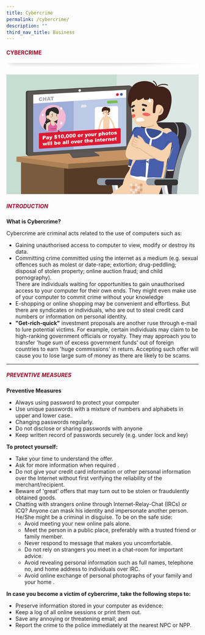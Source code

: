 ```yaml
---
title: Cybercrime
permalink: /cybercrime/
description: ""
third_nav_title: Business
---
```

#### <font style="color:#a20427;">CYBERCRIME</font>

![](/images/About/header-border.png)

![](/images/Crime/cyber-crime2.jpg)

##### <font style="color:#a20427;">INTRODUCTION</font>

**What is Cybercrime?**  

Cybercrime are criminal acts related to the use of computers such as:

*   Gaining unauthorised access to computer to view, modify or destroy its data.
*   Committing crime committed using the internet as a medium (e.g. sexual offences such as molest or date-rape; extortion; drug-peddling; disposal of stolen property; online auction fraud; and child pornography).  
    There are individuals waiting for opportunities to gain unauthorised access to your computer for their own ends. They might even make use of your computer to commit crime without your knowledge
*   E-shopping or online shopping may be convenient and effortless. But there are syndicates or individuals, who are out to steal credit card numbers or information on personal identity.
*   **"Get-rich-quick"**&nbsp;investment proposals are another ruse through e-mail to lure potential victims. For example, certain individuals may claim to be high-ranking government officials or royalty. They may approach you to transfer 'huge sum of excess government funds' out of foreign countries to earn 'huge commissions' in return. Accepting such offer will cause you to lose large sum of money as there are likely to be scams.

<hr>

##### <font style="color:#a20427;">PREVENTIVE MEASURES</font>

**Preventive Measures**

*   Always using password to protect your computer
*   Use unique passwords with a mixture of numbers and alphabets in upper and lower case.
*   Changing passwords regularly.
*   Do not disclose or sharing passwords with anyone
*   Keep written record of passwords securely (e.g. under lock and key)

**To protect yourself:**

*   Take your time to understand the offer.
*   Ask for more information when required .
*   Do not give your credit card information or other personal information over the Internet without first verifying the reliability of the merchant/recipient.
*   Beware of 'great' offers that may turn out to be stolen or fraudulently obtained goods.
*   Chatting with strangers online through Internet-Relay-Chat (IRCs) or ICQ? Anyone can mask his identity and impersonate another person. He/She might be a criminal in disguise. To be on the safe side:
    *   Avoid meeting your new online pals alone.
    *   Meet the person in a public place, preferably with a trusted friend or family member.
    *   Never respond to message that makes you uncomfortable.
    *   Do not rely on strangers you meet in a chat-room for important advice.
    *   Avoid revealing personal information such as full names, telephone no, and home address to individuals over IRC.
    *   Avoid online exchange of personal photographs of your family and your home .

**In case you become a victim of cybercrime, take the following steps to:**

*   Preserve information stored in your computer as evidence:
*   Keep a log of all online sessions or print them out.
*   Save any annoying or threatening email; and
*   Report the crime to the police immediately at the nearest NPC or NPP.